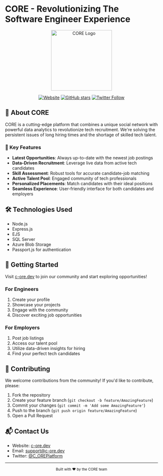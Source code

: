 # CORE - Revolutionizing The Software Engineer Experience

<div align="center">
<picture>
  <source srcset="https://c-ore.dev/img/core-dark.png" media="(prefers-color-scheme: dark)">
  <img src="https://c-ore.dev/img/core.png" alt="CORE Logo" width="200">
</picture>

  [![Website](https://img.shields.io/badge/Visit-Website-blue)](https://c-ore.dev)
  [![GitHub stars](https://img.shields.io/github/stars/brycemcole/CORE?style=social)](https://github.com/brycemcole/CORE/stargazers)
  [![Twitter Follow](https://img.shields.io/twitter/follow/C_OREPlatform?style=social)](https://twitter.com/C_OREPlatform)
</div>

## 🚀 About CORE

CORE is a cutting-edge platform that combines a unique social network with powerful data analytics to revolutionize tech recruitment. We're solving the persistent issues of long hiring times and the shortage of skilled tech talent.

### 🌟 Key Features

- **Latest Opportunities**: Always up-to-date with the newest job postings
- **Data-Driven Recruitment**: Leverage live data from active tech candidates
- **Skill Assessment**: Robust tools for accurate candidate-job matching
- **Active Talent Pool**: Engaged community of tech professionals
- **Personalized Placements**: Match candidates with their ideal positions
- **Seamless Experience**: User-friendly interface for both candidates and employers

## 🛠️ Technologies Used

- Node.js
- Express.js
- EJS
- SQL Server
- Azure Blob Storage
- Passport.js for authentication

## 🏁 Getting Started

Visit [c-ore.dev](https://c-ore.dev) to join our community and start exploring opportunities!

### For Engineers

1. Create your profile
2. Showcase your projects
3. Engage with the community
4. Discover exciting job opportunities

### For Employers

1. Post job listings
2. Access our talent pool
3. Utilize data-driven insights for hiring
4. Find your perfect tech candidates

## 🤝 Contributing

We welcome contributions from the community! If you'd like to contribute, please:

1. Fork the repository
2. Create your feature branch (`git checkout -b feature/AmazingFeature`)
3. Commit your changes (`git commit -m 'Add some AmazingFeature'`)
4. Push to the branch (`git push origin feature/AmazingFeature`)
5. Open a Pull Request

## 📬 Contact Us

- Website: [c-ore.dev](https://c-ore.dev)
- Email: support@c-ore.dev
- Twitter: [@C_OREPlatform](https://twitter.com/C_OREPlatform)
  
---

<div align="center">
  <sub>Built with ❤️ by the CORE team</sub>
</div>
